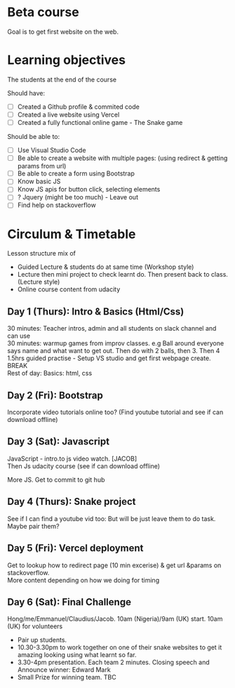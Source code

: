 # Beta course
Goal is to get first website on the web. 

# Learning objectives
The students at the end of the course

Should have:
- [ ] Created a Github profile & commited code
- [ ] Created a live website using Vercel
- [ ] Created a fully functional online game - The Snake game

Should be able to:
- [ ] Use Visual Studio Code
- [ ] Be able to create a website with multiple pages: (using redirect & getting params from url)
- [ ] Be able to create a form using Bootstrap
- [ ] Know basic JS
- [ ] Know JS apis for button click, selecting elements
- [ ] ? Jquery (might be too much) - Leave out
- [ ] Find help on stackoverflow

# Circulum & Timetable
Lesson structure mix of 
- Guided Lecture & students do at same time (Workshop style)
- Lecture then mini project to check learnt do. Then present back to class. (Lecture style)
- Online course content from udacity

## Day 1 (Thurs): Intro & Basics (Html/Css)
30 minutes: Teacher intros, admin and all students on slack channel and can use  
30 minutes: warmup games from improv classes. e.g Ball around everyone says name and what want to get out. Then do with 2 balls, then 3. Then 4  
1.5hrs guided practise - Setup VS studio and get first webpage create.  
BREAK  
Rest of day: Basics: html, css  

## Day 2 (Fri): Bootstrap
Incorporate video tutorials online too? (Find youtube tutorial and see if can download offline)

## Day 3 (Sat): Javascript
JavaScript - intro.to js video watch. [JACOB]  
Then Js udacity course (see if can download offline)  

More JS. Get to commit to git hub

## Day 4 (Thurs): Snake project
See if I can find a youtube vid too: But will be just leave them to do task. Maybe pair them?  

## Day 5 (Fri): Vercel deployment
Get to lookup how to redirect page (10 min excerise) & get url &params  on stackoverflow.  
More content depending on how we doing for timing  

## Day 6 (Sat): Final Challenge
Hong/me/Emmanuel/Claudius/Jacob. 10am (Nigeria)/9am (UK) start. 10am (UK) for volunteers  
- Pair up students.  
- 10.30-3.30pm to work together on one of their snake websites to get it amazing looking using what learnt so far.  
- 3.30-4pm presentation. Each team 2 minutes. Closing speech and Announce winner: Edward Mark  
- Small Prize for winning team. TBC  

